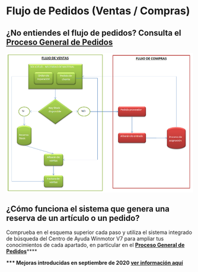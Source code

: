 # Flujo de Pedidos (Ventas / Compras)

## ¿No entiendes el flujo de pedidos? Consulta el [Proceso General de Pedidos](../../manuales/albaranes/pedidos/proceso-general-de-pedidos.md)

![Sigue las líneas y consulta en la búsqueda el apartado donde tengas dudas](<../../.gitbook/assets/image (73).png>)

## ¿Cómo funciona el sistema que genera una reserva de un artículo o un pedido?

Comprueba en el esquema superior cada paso y utiliza el sistema integrado de búsqueda del Centro de Ayuda Winmotor V7 para ampliar tus conocimientos de cada apartado, en particular en el [**Proceso General de Pedidos**](../../manuales/albaranes/pedidos/proceso-general-de-pedidos.md)****

**\*\*\* Mejoras introducidas en septiembre de 2020 **[**ver información aquí**](../../manuales/albaranes/pedidos/proceso-general-de-pedidos.md)****

